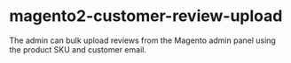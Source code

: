 # magento2-customer-review-upload
The admin can bulk upload reviews from the Magento admin panel using the product SKU and customer email.
